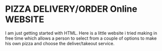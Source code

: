 # PIZZA DELIVERY/ORDER Online WEBSITE
I am just getting started with HTML. Here is a little website i tried making in free time which allows a person to select from a couple of options to make his own pizza and choose the deliver/takeout service.
